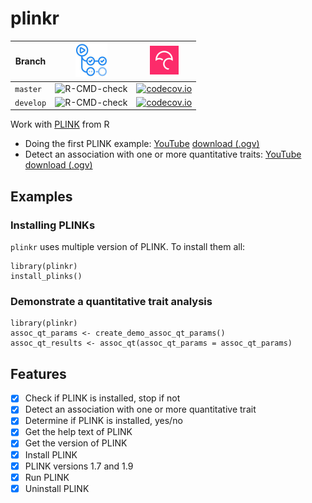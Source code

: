 # plinkr

Branch   |[![GitHub Actions logo](man/figures/GitHubActions.png)](https://github.com/richelbilderbeek/plinkr/actions)|[![Codecov logo](man/figures/Codecov.png)](https://www.codecov.io)
---------|-----------------------------------------------------------------------------------------------------------|----------------------------------------------------------------------------------------------------------------------------------------------------------------
`master` |![R-CMD-check](https://github.com/richelbilderbeek/plinkr/workflows/R-CMD-check/badge.svg?branch=master)   |[![codecov.io](https://codecov.io/github/richelbilderbeek/plinkr/coverage.svg?branch=master)](https://codecov.io/github/richelbilderbeek/plinkr/branch/master)
`develop`|![R-CMD-check](https://github.com/richelbilderbeek/plinkr/workflows/R-CMD-check/badge.svg?branch=develop)  |[![codecov.io](https://codecov.io/github/richelbilderbeek/plinkr/coverage.svg?branch=develop)](https://codecov.io/github/richelbilderbeek/plinkr/branch/develop)

Work with [PLINK](http://zzz.bwh.harvard.edu/plink/) from R

 * Doing the first PLINK example: [YouTube](https://youtu.be/LsfKQw2oIUg) [download (.ogv)](http://richelbilderbeek.nl/plinkr_basic_usage.ogv)
 * Detect an association with one or more quantitative traits: [YouTube](https://youtu.be/IicNdc8sDfI) [download (.ogv)](http://richelbilderbeek.nl/plinkr_assoc_qt.ogv)

## Examples

### Installing PLINKs

`plinkr` uses multiple version of PLINK. To install them all:

```
library(plinkr)
install_plinks()
```

### Demonstrate a quantitative trait analysis

```
library(plinkr)
assoc_qt_params <- create_demo_assoc_qt_params()
assoc_qt_results <- assoc_qt(assoc_qt_params = assoc_qt_params)
```

## Features

 * [x] Check if PLINK is installed, stop if not
 * [x] Detect an association with one or more quantitative trait
 * [x] Determine if PLINK is installed, yes/no
 * [x] Get the help text of PLINK
 * [x] Get the version of PLINK
 * [x] Install PLINK
 * [x] PLINK versions 1.7 and 1.9
 * [x] Run PLINK
 * [x] Uninstall PLINK
